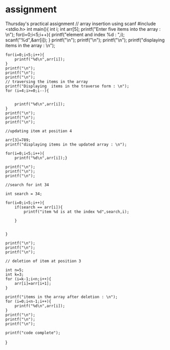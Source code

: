 # assignment
Thursday's practical assignment
// array insertion using scanf
#include <stdio.h>
int main(){
	int i;
	int arr[5];
	printf("Enter five items into the array : \n");
	for(i=0;i<5;i++){
		printf("element and index %d : ",i);
		scanf("%d",&arr[i]);
	}
	printf("\n");
	printf("\n");
	printf("\n");
	printf("displaying items in the array : \n");
	
	for(i=0;i<5;i++){
		printf("%d\n",arr[i]);
	}
	printf("\n");
	printf("\n");
	printf("\n");
	// traversing the items in the array
	printf("Displaying  items in the traverse form : \n");
	for (i=4;i>=0;i--){
		
	
		printf("%d\n",arr[i]);
	}
	printf("\n");
	printf("\n");
	printf("\n");
	
	//updating item at position 4
	
	arr[3]=789;
	printf("displaying items in the updated array : \n");
	
	for(i=0;i<5;i++){
		printf("%d\n",arr[i]);}
		
	printf("\n");
	printf("\n");
	printf("\n");
	
	//search for int 34
	
	int search = 34;
	
	for(i=0;i<5;i++){
		if(search == arr[i]){
			printf("item %d is at the index %d",search,i);
		
		}
		

	}	
	
	printf("\n");
	printf("\n");
	printf("\n");
	
	// deletion of item at position 3
	
	int n=5;
	int k=3;
	for (i=k-1;i<n;i++){
		arr[i]=arr[i+1];
	}
	
	printf("items in the array after deletion : \n");
	for (i=0;i<n-1;i++){
		printf("%d\n",arr[i]);
	}
	printf("\n");
	printf("\n");
	printf("\n");
	
	printf("code complete");
	
	
	
	
}
